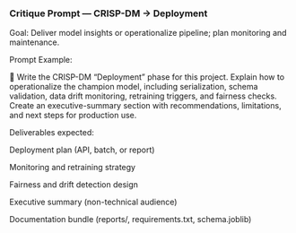 ### Critique Prompt — CRISP-DM → Deployment
Goal: Deliver model insights or operationalize pipeline; plan monitoring and maintenance.

Prompt Example:

🚀 Write the CRISP-DM “Deployment” phase for this project. Explain how to operationalize the champion model, including serialization, schema validation, data drift monitoring, retraining triggers, and fairness checks. Create an executive-summary section with recommendations, limitations, and next steps for production use.

Deliverables expected:

Deployment plan (API, batch, or report)

Monitoring and retraining strategy

Fairness and drift detection design

Executive summary (non-technical audience)

Documentation bundle (reports/, requirements.txt, schema.joblib)
